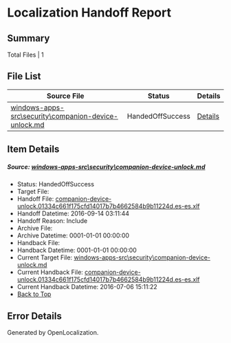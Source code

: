 # <a name='report-top'></a> Localization Handoff Report

## Summary
 Total Files | 1

## File List
 Source File | Status | Details 
 ----------- | ------ | ------- 
 [windows-apps-src\security\companion-device-unlock.md](https://github.com/Microsoft/windows-apps/blob/fcff9982a0a4f42f864d1ade214b475458b7d37a/windows-apps-src/security/companion-device-unlock.md) | HandedOffSuccess | [Details](#04e68203367b2366fa64decd067dc6e8526ce71e5148)

## Item Details
##### <a name='04e68203367b2366fa64decd067dc6e8526ce71e5148'></a> Source: [windows-apps-src\security\companion-device-unlock.md](https://github.com/Microsoft/windows-apps/blob/fcff9982a0a4f42f864d1ade214b475458b7d37a/windows-apps-src/security/companion-device-unlock.md)
* Status: HandedOffSuccess
* Target File: 
* Handoff File: [companion-device-unlock.01334c661f175cfd14017b7b4662584b9b11224d.es-es.xlf](https://github.com/Microsoft/WDG.handoff/blob/7625d6ed5451e39fef0744cf1b4906168a9ad9d1/ol-handoff/Microsoft/windows-apps.es-es/master/companion-device-unlock.01334c661f175cfd14017b7b4662584b9b11224d.es-es.xlf)
* Handoff Datetime: 2016-09-14 03:11:44
* Handoff Reason: Include
* Archive File: 
* Archive Datetime: 0001-01-01 00:00:00
* Handback File: 
* Handback Datetime: 0001-01-01 00:00:00
* Current Target File: [windows-apps-src\security\companion-device-unlock.md](https://github.com/Microsoft/windows-apps.es-es/blob/e53f454bc4c461b2434c3387589e28a597068263/windows-apps-src/security/companion-device-unlock.md)
* Current Handback File: [companion-device-unlock.01334c661f175cfd14017b7b4662584b9b11224d.es-es.xlf](https://github.com/Microsoft/WDG.handback/blob/45ea58b222954eb601000ff83302f042237b5a2e/ol-handback/Microsoft/windows-apps.es-es/master/companion-device-unlock.01334c661f175cfd14017b7b4662584b9b11224d.es-es.xlf)
* Current Handback Datetime: 2016-07-06 15:11:22
* [Back to Top](#report-top)


## Error Details

Generated by OpenLocalization.
